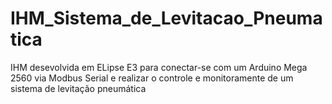 # IHM_Sistema_de_Levitacao_Pneumatica

IHM desevolvida em ELipse E3 para conectar-se com um Arduino Mega 2560 via Modbus Serial e realizar o controle e monitoramente de um sistema de levitação pneumática
